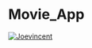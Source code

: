 # Movie_App
[![Joevincent](https://circleci.com/gh/Joevincent/MovieApp.svg?style=svg)](https://circleci.com/gh/Joevincent/MovieApp)
